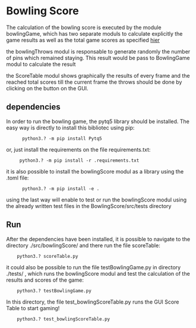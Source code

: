 
# Bowling Score

The calculation of the bowling score is executed by the module bowlingGame, which has two separate moduls to calculate explicitly 
the game results as well as the total game scores as specified [hier ](https://www.liveabout.com/bowling-scoring-420895)

the bowlingThrows modul is responsable to generate randomly the number of pins which remained staying. This result would be pass to BowlingGame modul to calculate the result

the ScoreTable modul shows graphically the results of every frame and the reached total scores till the current frame
the throws should be done by clicking on the button on the GUI.

## dependencies
In order to run the bowling game, the pytq5 library should be installed. The easy way is directly to install this bibliotec using pip:
            
          python3.? -m pip install Pytq5

or, just install the requirements on the file requirements.txt:

         python3.? -m pip install -r .requirements.txt

it is also possible to install the bowlingScore modul as a library using the .toml file:

          python3.? -m pip install -e .

using the last way will enable to test or run the bowlingScore modul using the already written test files in the 
BowlingScore/src/tests directory 

## Run

After the dependencies have been installed, it is possible to navigate to the directory ./src/bowlingScore/ and there run the file scoreTable:
            
        python3.? scoreTable.py 

it could also be possible to run the file testBowlingGame.py in directory ./tests/ , which runs the bowlingScore modul 
and test the calculation of the results and scores of the game:
    
        python3.? testBowlingGame.py

In this directory, the file test_bowlingScoreTable.py runs the GUI Score Table to start gaming!

        python3.? test_bowlingScoreTable.py


